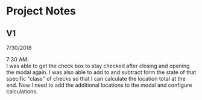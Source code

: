 # Project Notes

## V1

7/30/2018

7:30 AM:  
I was able to get the check box to stay checked after closing and opening the modal again.
I was also able to add to and subtract form the state of that specific "class" of checks so that I can calculate the location total at the end.
Now I need to add the additional locations to the modal and configure calculations.
